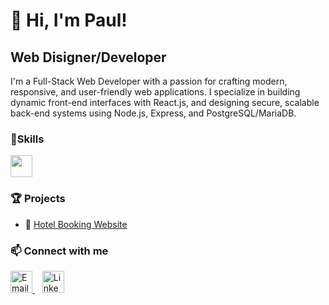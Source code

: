 # 👋 Hi, I'm Paul!


## Web Disigner/Developer

I'm a Full-Stack Web Developer with a passion for crafting modern, responsive, and user-friendly web applications.
I specialize in building dynamic front-end interfaces with React.js, and designing secure,
scalable back-end systems using Node.js, Express, and PostgreSQL/MariaDB.

### 🔧Skills
<div align="left">
  <img src="https://skillicons.dev/icons?i=git,github,html,css,javascript,nodejs,express,postgres,react,tailwind,vite" style="height: 35px;" />
</div>


### 🏆 Projects
- 🏨 [Hotel Booking Website](https://github.com/SmartMinds1/SmartProjects)
  

### 📫 Connect with me
<div align="left">
  <a href="mailto:ampaulkaranja@gmail.com" target="_blank">
    <img src="https://skillicons.dev/icons?i=gmail" style="height: 35px;" alt="Email" />
  </a>
  &nbsp;&nbsp;
  <a href="https://www.linkedin.com/in/paul-mwangi-3b23b8351" target="_blank">
    <img src="https://skillicons.dev/icons?i=linkedin" style="height: 35px;" alt="LinkedIn" />
  </a>
</div>



<!---
SmartMinds1/SmartMinds1 is a ✨ special ✨ repository because its `README.md` (this file) appears on your GitHub profile.
You can click the Preview link to take a look at your changes.
--->
